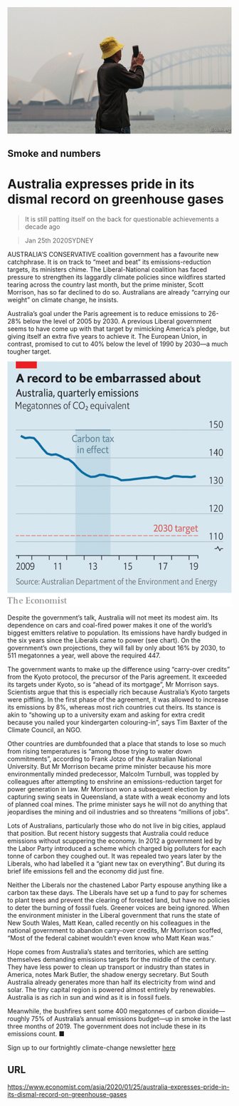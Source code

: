 ![](./images/20200125_ASP501.jpg)

## Smoke and numbers

# Australia expresses pride in its dismal record on greenhouse gases

> It is still patting itself on the back for questionable achievements a decade ago

> Jan 25th 2020SYDNEY

AUSTRALIA’S CONSERVATIVE coalition government has a favourite new catchphrase. It is on track to “meet and beat” its emissions-reduction targets, its ministers chime. The Liberal-National coalition has faced pressure to strengthen its laggardly climate policies since wildfires started tearing across the country last month, but the prime minister, Scott Morrison, has so far declined to do so. Australians are already “carrying our weight” on climate change, he insists.

Australia’s goal under the Paris agreement is to reduce emissions to 26-28% below the level of 2005 by 2030. A previous Liberal government seems to have come up with that target by mimicking America’s pledge, but giving itself an extra five years to achieve it. The European Union, in contrast, promised to cut to 40% below the level of 1990 by 2030—a much tougher target.

![](./images/20200125_ASC370.png)

Despite the government’s talk, Australia will not meet its modest aim. Its dependence on cars and coal-fired power makes it one of the world’s biggest emitters relative to population. Its emissions have hardly budged in the six years since the Liberals came to power (see chart). On the government’s own projections, they will fall by only about 16% by 2030, to 511 megatonnes a year, well above the required 447.

The government wants to make up the difference using “carry-over credits” from the Kyoto protocol, the precursor of the Paris agreement. It exceeded its targets under Kyoto, so is “ahead of its mortgage”, Mr Morrison says. Scientists argue that this is especially rich because Australia’s Kyoto targets were piffling. In the first phase of the agreement, it was allowed to increase its emissions by 8%, whereas most rich countries cut theirs. Its stance is akin to “showing up to a university exam and asking for extra credit because you nailed your kindergarten colouring-in”, says Tim Baxter of the Climate Council, an NGO.

Other countries are dumbfounded that a place that stands to lose so much from rising temperatures is “among those trying to water down commitments”, according to Frank Jotzo of the Australian National University. But Mr Morrison became prime minister because his more environmentally minded predecessor, Malcolm Turnbull, was toppled by colleagues after attempting to enshrine an emissions-reduction target for power generation in law. Mr Morrison won a subsequent election by capturing swing seats in Queensland, a state with a weak economy and lots of planned coal mines. The prime minister says he will not do anything that jeopardises the mining and oil industries and so threatens “millions of jobs”.

Lots of Australians, particularly those who do not live in big cities, applaud that position. But recent history suggests that Australia could reduce emissions without scuppering the economy. In 2012 a government led by the Labor Party introduced a scheme which charged big polluters for each tonne of carbon they coughed out. It was repealed two years later by the Liberals, who had labelled it a “giant new tax on everything”. But during its brief life emissions fell and the economy did just fine.

Neither the Liberals nor the chastened Labor Party espouse anything like a carbon tax these days. The Liberals have set up a fund to pay for schemes to plant trees and prevent the clearing of forested land, but have no policies to deter the burning of fossil fuels. Greener voices are being ignored. When the environment minister in the Liberal government that runs the state of New South Wales, Matt Kean, called recently on his colleagues in the national government to abandon carry-over credits, Mr Morrison scoffed, “Most of the federal cabinet wouldn’t even know who Matt Kean was.”

Hope comes from Australia’s states and territories, which are setting themselves demanding emissions targets for the middle of the century. They have less power to clean up transport or industry than states in America, notes Mark Butler, the shadow energy secretary. But South Australia already generates more than half its electricity from wind and solar. The tiny capital region is powered almost entirely by renewables. Australia is as rich in sun and wind as it is in fossil fuels.

Meanwhile, the bushfires sent some 400 megatonnes of carbon dioxide—roughly 75% of Australia’s annual emissions budget—up in smoke in the last three months of 2019. The government does not include these in its emissions count. ■

Sign up to our fortnightly climate-change newsletter [here](https://www.economist.com//theclimateissue/)

## URL

https://www.economist.com/asia/2020/01/25/australia-expresses-pride-in-its-dismal-record-on-greenhouse-gases
